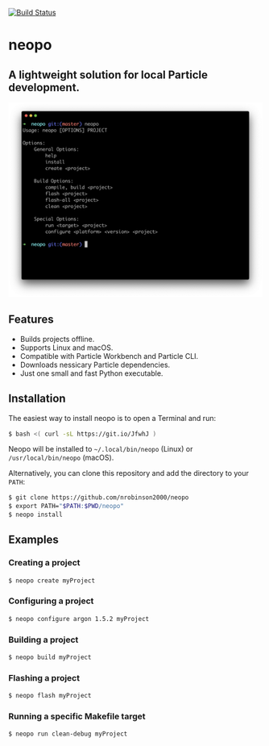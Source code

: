 [![Build Status](https://travis-ci.org/nrobinson2000/neopo.svg?branch=master)](https://travis-ci.org/nrobinson2000/neopo)

# neopo
## A lightweight solution for local Particle development.

![Neopo Screenshot](docs/neopo-screenshot.png)

## Features

- Builds projects offline.
- Supports Linux and macOS.
- Compatible with Particle Workbench and Particle CLI.
- Downloads nessicary Particle dependencies.
- Just one small and fast Python executable.

## Installation

The easiest way to install neopo is to open a Terminal and run:

```bash
$ bash <( curl -sL https://git.io/JfwhJ )
```

Neopo will be installed to `~/.local/bin/neopo` (Linux) or `/usr/local/bin/neopo` (macOS).

Alternatively, you can clone this repository and add the directory to your `PATH`:

```bash
$ git clone https://github.com/nrobinson2000/neopo
$ export PATH="$PATH:$PWD/neopo"
$ neopo install
```

## Examples

### Creating a project

```bash
$ neopo create myProject
```

### Configuring a project

```bash
$ neopo configure argon 1.5.2 myProject
```

### Building a project

```bash
$ neopo build myProject
```

### Flashing a project

```bash
$ neopo flash myProject
```

### Running a specific Makefile target

```bash
$ neopo run clean-debug myProject
```
